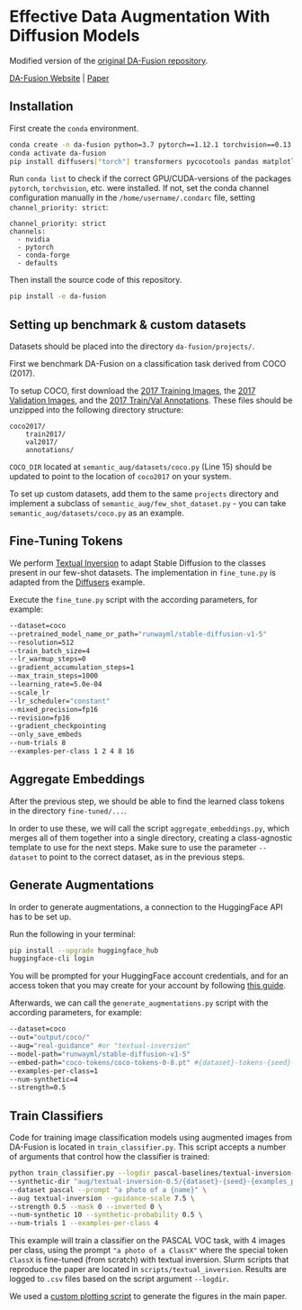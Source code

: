 # Effective Data Augmentation With Diffusion Models

Modified version of the [original DA-Fusion repository](https://github.com/brandontrabucco/da-fusion).

[DA-Fusion Website](btrabuc.co/da-fusion)     |     [Paper](https://openreview.net/forum?id=ZWzUA9zeAg)

## Installation

First create the `conda` environment.

```bash
conda create -n da-fusion python=3.7 pytorch==1.12.1 torchvision==0.13.1 cudatoolkit=11.6 -c nvidia -c pytorch -c conda-forge
conda activate da-fusion
pip install diffusers["torch"] transformers pycocotools pandas matplotlib seaborn scipy
```

Run `conda list` to check if the correct GPU/CUDA-versions of the packages `pytorch`, `torchvision`, etc. were installed. If not, set the conda channel configuration manually in the `/home/username/.condarc` file, setting `channel_priority: strict`:

```
channel_priority: strict
channels:
  - nvidia
  - pytorch
  - conda-forge
  - defaults
```

Then install the source code of this repository.

```bash
pip install -e da-fusion
```

## Setting up benchmark & custom datasets

Datasets should be placed into the directory `da-fusion/projects/`.

First we benchmark DA-Fusion on a classification task derived from COCO (2017).

To setup COCO, first download the [2017 Training Images](http://images.cocodataset.org/zips/train2017.zip), the [2017 Validation Images](http://images.cocodataset.org/zips/val2017.zip), and the [2017 Train/Val Annotations](http://images.cocodataset.org/annotations/annotations_trainval2017.zip). These files should be unzipped into the following directory structure:

```
coco2017/
    train2017/
    val2017/
    annotations/
```

`COCO_DIR` located at `semantic_aug/datasets/coco.py` (Line 15) should be updated to point to the location of `coco2017` on your system.

To set up custom datasets, add them to the same `projects` directory and implement a subclass of `semantic_aug/few_shot_dataset.py` - you can take `semantic_aug/datasets/coco.py` as an example.

## Fine-Tuning Tokens

We perform [Textual Inversion](https://arxiv.org/abs/2208.01618) to adapt Stable Diffusion to the classes present in our few-shot datasets. The implementation in `fine_tune.py` is adapted from the [Diffusers](https://github.com/huggingface/diffusers/blob/main/examples/textual_inversion/textual_inversion.py) example.

Execute the `fine_tune.py` script with the according parameters, for example:

```bash
--dataset=coco
--pretrained_model_name_or_path="runwayml/stable-diffusion-v1-5"
--resolution=512
--train_batch_size=4
--lr_warmup_steps=0
--gradient_accumulation_steps=1
--max_train_steps=1000
--learning_rate=5.0e-04
--scale_lr
--lr_scheduler="constant"
--mixed_precision=fp16
--revision=fp16
--gradient_checkpointing
--only_save_embeds
--num-trials 8
--examples-per-class 1 2 4 8 16 
```

## Aggregate Embeddings

After the previous step, we should be able to find the learned class tokens in the directory `fine-tuned/...`.

In order to use these, we will call the script `aggregate_embeddings.py`, which merges all of them together into a single directory, creating a class-agnostic template to use for the next steps. Make sure to use the parameter `--dataset` to point to the correct dataset, as in the previous steps.

## Generate Augmentations

In order to generate augmentations, a connection to the HuggingFace API has to be set up.

Run the following in your terminal:

```bash
pip install --upgrade huggingface_hub
huggingface-cli login
```

You will be prompted for your HuggingFace account credentials, and for an access token that you may create for your account by following [this guide](https://huggingface.co/docs/huggingface_hub/quick-start#login).

Afterwards, we can call the `generate_augmentations.py` script with the according parameters, for example:

```bash
--dataset=coco
--out="output/coco/"
--aug="real-guidance" #or "textual-inversion"
--model-path="runwayml/stable-diffusion-v1-5"
--embed-path="coco-tokens/coco-tokens-0-8.pt" #{dataset}-tokens-{seed}-{num_examples}
--examples-per-class=1
--num-synthetic=4
--strength=0.5
```

## Train Classifiers

Code for training image classification models using augmented images from DA-Fusion is located in `train_classifier.py`. This script accepts a number of arguments that control how the classifier is trained:

```bash
python train_classifier.py --logdir pascal-baselines/textual-inversion-0.5 \
--synthetic-dir "aug/textual-inversion-0.5/{dataset}-{seed}-{examples_per_class}" \
--dataset pascal --prompt "a photo of a {name}" \
--aug textual-inversion --guidance-scale 7.5 \
--strength 0.5 --mask 0 --inverted 0 \
--num-synthetic 10 --synthetic-probability 0.5 \
--num-trials 1 --examples-per-class 4
```

This example will train a classifier on the PASCAL VOC task, with 4 images per class, using the prompt `"a photo of a ClassX"` where the special token `ClassX` is fine-tuned (from scratch) with textual inversion. Slurm scripts that reproduce the paper are located in `scripts/textual_inversion`. Results are logged to `.csv` files based on the script argument `--logdir`. 

We used a [custom plotting script](https://github.com/brandontrabucco/da-fusion/blob/main/plot.py) to generate the figures in the main paper.
